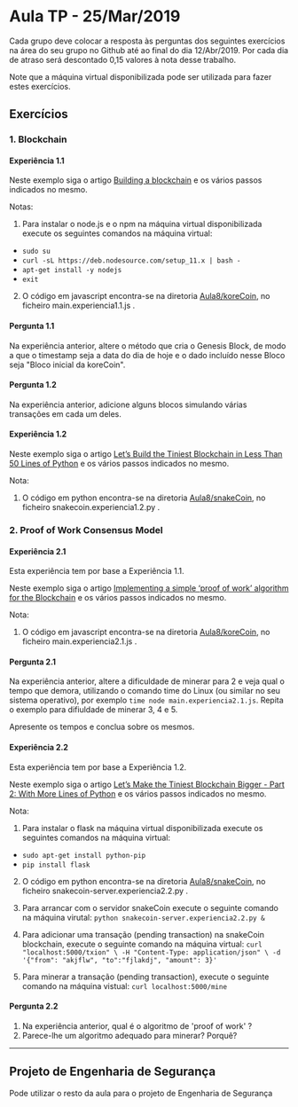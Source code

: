 # Aula TP - 25/Mar/2019


Cada grupo deve colocar a resposta às perguntas dos seguintes exercícios na área do seu grupo no Github até ao final do dia 12/Abr/2019\. Por cada dia de atraso será descontado 0,15 valores à nota desse trabalho.

Note que a máquina virtual disponibilizada pode ser utilizada para fazer estes exercícios.

## Exercícios


### 1. Blockchain


#### Experiência 1.1

Neste exemplo siga o artigo [Building a blockchain](https://medium.com/@akshaykore/building-a-blockchain-7579c53962dd) e os vários passos indicados no mesmo.

Notas:

1. Para instalar o node.js e o npm na máquina virtual disponibilizada execute os seguintes comandos na máquina virtual:
  + `sudo su`
  + `curl -sL https://deb.nodesource.com/setup_11.x | bash -`
  + `apt-get install -y nodejs`
  + `exit`


2. O código em javascript encontra-se na diretoria [Aula8/koreCoin](Aula8/koreCoin), no ficheiro main.experiencia1.1.js .

#### Pergunta 1.1

Na experiência anterior, altere o método que cria o Genesis Block, de modo a que o timestamp seja a data do dia de hoje e o dado incluído nesse Bloco seja "Bloco inicial da koreCoin".

#### Pergunta 1.2

Na experiência anterior, adicione alguns blocos simulando várias transações em cada um deles.


#### Experiência 1.2

Neste exemplo siga o artigo [Let’s Build the Tiniest Blockchain in Less Than 50 Lines of Python](https://medium.com/crypto-currently/lets-build-the-tiniest-blockchain-e70965a248b) e os vários passos indicados no mesmo.

Nota:
1. O código em python encontra-se na diretoria [Aula8/snakeCoin](Aula8/snakeCoin), no ficheiro snakecoin.experiencia1.2.py .



### 2\. Proof of Work Consensus Model

#### Experiência 2.1

Esta experiência tem por base a Experiência 1.1.

Neste exemplo siga o artigo [Implementing a simple ‘proof of work’ algorithm for the Blockchain](https://cryptocurrencyhub.io/implementing-a-simple-proof-of-work-algorithm-for-the-blockchain-bdcd50faac18) e os vários passos indicados no mesmo.

Nota:
1. O código em javascript encontra-se na diretoria [Aula8/koreCoin](Aula8/koreCoin), no ficheiro main.experiencia2.1.js .


#### Pergunta 2.1

Na experiência anterior, altere a dificuldade de minerar para 2 e veja qual o tempo que demora, utilizando o comando time do Linux (ou similar no seu sistema operativo), por exemplo `time node main.experiencia2.1.js`.
Repita o exemplo para difiuldade de minerar 3, 4 e 5.

Apresente os tempos e conclua sobre os mesmos.


#### Experiência 2.2

Esta experiência tem por base a Experiência 1.2.

Neste exemplo siga o artigo [Let’s Make the Tiniest Blockchain Bigger - Part 2: With More Lines of Python](https://medium.com/crypto-currently/lets-make-the-tiniest-blockchain-bigger-ac360a328f4d) e os vários passos indicados no mesmo.

Nota:
1. Para instalar o flask na máquina virtual disponibilizada execute os seguintes comandos na máquina virtual:
  + `sudo apt-get install python-pip`
  + `pip install flask`


2. O código em python encontra-se na diretoria [Aula8/snakeCoin](Aula8/snakeCoin), no ficheiro snakecoin-server.experiencia2.2.py .

3. Para arrancar com o servidor snakeCoin execute o seguinte comando na máquina virutal: `python snakecoin-server.experiencia2.2.py &`

4. Para adicionar uma transação (pending transaction) na snakeCoin blockchain, execute o seguinte comando na máquina virtual:
`curl "localhost:5000/txion" \
     -H "Content-Type: application/json" \
     -d '{"from": "akjflw", "to":"fjlakdj", "amount": 3}'`

5. Para minerar a transação (pending transaction), execute o seguinte comando na máquina vistual:
`curl localhost:5000/mine`


#### Pergunta 2.2

1. Na experiência anterior, qual é o algoritmo de 'proof of work' ?
2. Parece-lhe um algoritmo adequado para minerar? Porquê?


---


## Projeto de Engenharia de Segurança

Pode utilizar o resto da aula para o projeto de Engenharia de Segurança
